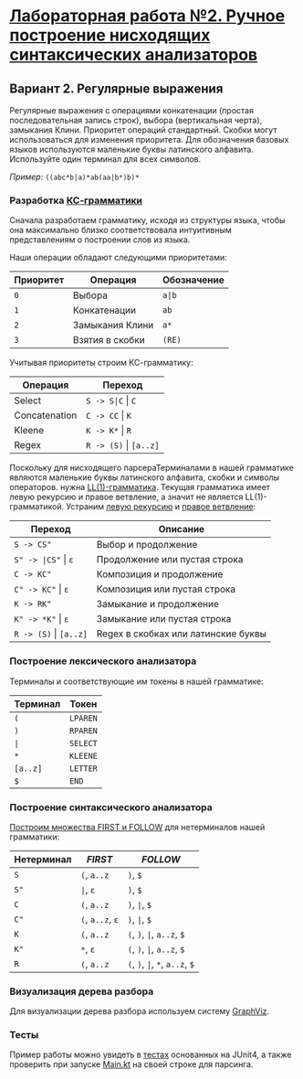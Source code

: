# [Лабораторная работа №2. Ручное построение нисходящих синтаксических анализаторов](problems.pdf)
## Вариант 2. Регулярные выражения
Регулярные выражения с операциями конкатенации (простая последовательная запись строк), выбора (вертикальная черта), замыкания Клини. Приоритет операций стандартный. Скобки могут использоваться для изменения приоритета. Для обозначения базовых языков используются маленькие буквы латинского алфавита. Используйте один терминал для всех символов.

_Пример:_ `((abc*b|a)*ab(aa|b*)b)*`
### Разработка [КС-грамматики](https://neerc.ifmo.ru/wiki/index.php?title=%D0%9A%D0%BE%D0%BD%D1%82%D0%B5%D0%BA%D1%81%D1%82%D0%BD%D0%BE-%D1%81%D0%B2%D0%BE%D0%B1%D0%BE%D0%B4%D0%BD%D1%8B%D0%B5_%D0%B3%D1%80%D0%B0%D0%BC%D0%BC%D0%B0%D1%82%D0%B8%D0%BA%D0%B8,_%D0%B2%D1%8B%D0%B2%D0%BE%D0%B4,_%D0%BB%D0%B5%D0%B2%D0%BE-_%D0%B8_%D0%BF%D1%80%D0%B0%D0%B2%D0%BE%D1%81%D1%82%D0%BE%D1%80%D0%BE%D0%BD%D0%BD%D0%B8%D0%B9_%D0%B2%D1%8B%D0%B2%D0%BE%D0%B4,_%D0%B4%D0%B5%D1%80%D0%B5%D0%B2%D0%BE_%D1%80%D0%B0%D0%B7%D0%B1%D0%BE%D1%80%D0%B0)
Сначала разработаем грамматику, исходя из структуры языка, чтобы она максимально близко соответствовала интуитивным представлениям о построении слов из языка.

Наши операции обладают следующими приоритетами:

| Приоритет | Операция        | Обозначение |
|-----------|-----------------|-------------|
| `0`       | Выбора          | `a\|b`      |
| `1`       | Конкатенации    | `ab`        |
| `2`       | Замыкания Клини | `a*`        |
| `3`       | Взятия в скобки | `(RE)`      |

Учитывая приоритеты строим КС-грамматику:

| Операция      | Переход                 |
|---------------|-------------------------|
| Select        | `S -> S\|C` \| `C`       |
| Concatenation | `С -> CC` \| `K`        |
| Kleene        | `K -> K*` \| `R`        |
| Regex         | `R -> (S)` \| `[a..z]`  |

Поскольку для нисходящего парсераТерминалами в нашей грамматике являются маленькие буквы латинского алфавита, скобки и символы операторов. нужна [LL(1)-грамматика](https://neerc.ifmo.ru/wiki/index.php?title=LL(k)-%D0%B3%D1%80%D0%B0%D0%BC%D0%BC%D0%B0%D1%82%D0%B8%D0%BA%D0%B8,_%D0%BC%D0%BD%D0%BE%D0%B6%D0%B5%D1%81%D1%82%D0%B2%D0%B0_FIRST_%D0%B8_FOLLOW). Текущая грамматика имеет левую рекурсию и правое ветвление, а значит не является LL(1)-грамматикой. Устраним [левую рекурсию](https://neerc.ifmo.ru/wiki/index.php?title=%D0%A3%D1%81%D1%82%D1%80%D0%B0%D0%BD%D0%B5%D0%BD%D0%B8%D0%B5_%D0%BB%D0%B5%D0%B2%D0%BE%D0%B9_%D1%80%D0%B5%D0%BA%D1%83%D1%80%D1%81%D0%B8%D0%B8) и [правое ветвление](https://neerc.ifmo.ru/wiki/index.php?title=LL(k)-%D0%B3%D1%80%D0%B0%D0%BC%D0%BC%D0%B0%D1%82%D0%B8%D0%BA%D0%B8,_%D0%BC%D0%BD%D0%BE%D0%B6%D0%B5%D1%81%D1%82%D0%B2%D0%B0_FIRST_%D0%B8_FOLLOW):

| Переход               | Описание                              |
|-----------------------|---------------------------------------|
| `S -> CS"`            | Выбор и продолжение                   |
| `S" -> \|CS"` \| `ε`  | Продолжение или пустая строка         |
| `C -> KC"`            | Композиция и продолжение              |
| `C" -> KC"` \| `ε`    | Композиция или пустая строка          |
| `K -> RK"`            | Замыкание и продолжение               |
| `K" -> *K"` \| `ε`    | Замыкание или пустая строка           |
| `R -> (S)` \| `[a..z]`| Regex в скобках или латинские буквы   |

###  Построение лексического анализатора
Терминалы и соответствующие им токены в нашей грамматике:

| Терминал | Токен      |
|----------|------------|
| `(`      | `LPAREN`   |
| `)`      | `RPAREN`   |
| `\|`      | `SELECT`   |
| `*`      | `KLEENE`   |
| `[a..z]` | `LETTER`   |
| `$`      | `END`      |

### Построение синтаксического анализатора
[Построим множества FIRST и FOLLOW](https://neerc.ifmo.ru/wiki/index.php?title=%D0%9F%D0%BE%D1%81%D1%82%D1%80%D0%BE%D0%B5%D0%BD%D0%B8%D0%B5_FIRST_%D0%B8_FOLLOW) для нетерминалов нашей грамматики:

| Нетерминал | *FIRST*          | *FOLLOW*                          |
|------------|------------------|-----------------------------------|
| `S`        | `(`, `a..z`      | `)`, `$`                          |
| `S"`       | `\|`, `ε`         | `)`, `$`                          |
| `C`        | `(`, `a..z`      | `)`, `\|`, `$`                     |
| `C"`       | `(`, `a..z`, `ε` | `)`, `\|`, `$`                     |
| `K`        | `(`, `a..z`      | `(`, `)`, `\|`, `a..z`, `$`        |
| `K"`       | `*`, `ε`         | `(`, `)`, `\|`, `a..z`, `$`        |
| `R`        | `(`, `a..z`      | `(`, `)`, `\|`, `*`, `a..z`, `$`   |

###  Визуализация дерева разбора
Для визуализации дерева разбора используем систему [GraphViz](https://graphviz.org/).
###  Тесты
Пример работы можно увидеть в [тестах](src/test/java/Tests.kt) основанных на JUnit4, а также проверить при запуске [Main.kt](src/main/java/Main.kt) на своей строке для парсинга.
